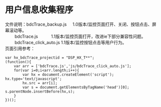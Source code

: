 # 用户信息收集程序
文件说明：bdcTrace_backup.js     1.0版本/监控页面打开、关闭、按钮点击、屏幕滚动等。<br>
         bdcTrace.js            1.1版本/监控页面打开，改进ie下部分兼容性问题。<br>
         bdcTrace_click_auto.js 1.1版本/监控按钮点击等用户行为。<br>
页面引用参考：<br>

	var hx_bdcTrace_projectid = "DSP_HX_T**";
	(function(){
		var arr = ['bdcTrace.js','js/bdcTrace_click_auto.js'];
		for(var i=0;i<arr.length;i++){
			var hx = document.createElement('script'); hx.type='text/javascript';
			hx.src = arr[i];
			var s = document.getElementsByTagName('head')[0]; s.parentNode.insertBefore(hx,s);
		}
	})();

